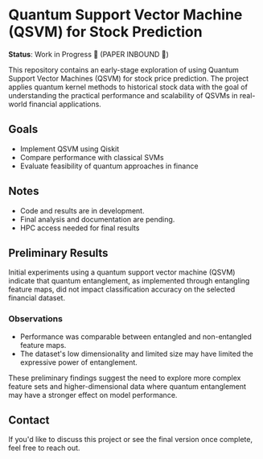 # Quantum Support Vector Machine (QSVM) for Stock Prediction

**Status**: Work in Progress 🚧 (PAPER INBOUND 🙂)

This repository contains an early-stage exploration of using Quantum Support Vector Machines (QSVM) for stock price prediction. The project applies quantum kernel methods to historical stock data with the goal of understanding the practical performance and scalability of QSVMs in real-world financial applications.

## Goals
- Implement QSVM using Qiskit
- Compare performance with classical SVMs
- Evaluate feasibility of quantum approaches in finance

## Notes
- Code and results are in development.
- Final analysis and documentation are pending.
- HPC access needed for final results

## Preliminary Results

Initial experiments using a quantum support vector machine (QSVM)  indicate that quantum entanglement, as implemented through entangling feature maps, did not impact classification accuracy on the selected financial dataset.

### Observations
- Performance was comparable between entangled and non-entangled feature maps.
- The dataset's low dimensionality and limited size may have limited the expressive power of entanglement.

These preliminary findings suggest the need to explore more complex feature sets and higher-dimensional data where quantum entanglement may have a stronger effect on model performance.


## Contact
If you'd like to discuss this project or see the final version once complete, feel free to reach out.
